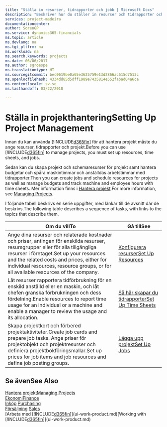 ```yaml
---
title: "Ställa in resurser, tidrapporter och jobb | Microsoft Docs"
description: "Beskriver hur du ställer in resurser och tidrapporter och projekt för att hantera projekt."
services: project-madeira
documentationcenter: 
author: SorenGP
ms.service: dynamics365-financials
ms.topic: article
ms.devlang: na
ms.tgt_pltfrm: na
ms.workload: na
ms.search.keywords: projects
ms.date: 06/06/2017
ms.author: sgroespe
ms.translationtype: HT
ms.sourcegitcommit: bec0619be0a65e3625759e13d2866ac615d7513c
ms.openlocfilehash: 4334dd85d5dff1989e7435814e552fabad04a6ca
ms.contentlocale: sv-se
ms.lasthandoff: 03/22/2018

---
```

# <a name="setting-up-project-management"></a><span data-ttu-id="22183-103">Ställa in projekthantering</span><span class="sxs-lookup"><span data-stu-id="22183-103">Setting Up Project Management</span></span>
<span data-ttu-id="22183-104">Innan du kan använda [!INCLUDE[d365fin](includes/d365fin_md.md)] för att hantera projekt måste du ange resurser, tidrapporter och projekt.</span><span class="sxs-lookup"><span data-stu-id="22183-104">Before you can use [!INCLUDE[d365fin](includes/d365fin_md.md)] to manage projects, you must set up resources, time sheets, and jobs.</span></span>

<span data-ttu-id="22183-105">Sedan kan du skapa projekt och schemaresurser för projekt samt hantera budgetar och spåra maskintimmar och anställdas arbetstimmar med tidrapporter.</span><span class="sxs-lookup"><span data-stu-id="22183-105">Then you can create jobs and schedule resources for projects as well as manage budgets and track machine and employee hours with time sheets.</span></span> <span data-ttu-id="22183-106">Mer information finns i [Hantera projekt](projects-manage-projects.md).</span><span class="sxs-lookup"><span data-stu-id="22183-106">For more information, see [Managing Projects](projects-manage-projects.md).</span></span>  

<span data-ttu-id="22183-107">I följande tabell beskrivs en serie uppgifter, med länkar till de avsnitt där de beskrivs.</span><span class="sxs-lookup"><span data-stu-id="22183-107">The following table describes a sequence of tasks, with links to the topics that describe them.</span></span>

| <span data-ttu-id="22183-108">Om du vill</span><span class="sxs-lookup"><span data-stu-id="22183-108">To</span></span> | <span data-ttu-id="22183-109">Gå till</span><span class="sxs-lookup"><span data-stu-id="22183-109">See</span></span> |
| --- | --- |
| <span data-ttu-id="22183-110">Ange dina resurser och relaterade kostnader och priser, antingen för enskilda resurser, resursgrupper eller för alla tillgängliga resurser i företaget.</span><span class="sxs-lookup"><span data-stu-id="22183-110">Set up your resources and the related costs and prices, either for individual resources, resource groups, or for all available resources of the company.</span></span> |[<span data-ttu-id="22183-111">Konfigurera resurser</span><span class="sxs-lookup"><span data-stu-id="22183-111">Set Up Resources</span></span>](projects-how-setup-resources.md) |
| <span data-ttu-id="22183-112">Låt resurser rapportera tidförbrukning för en enskild anställd eller en maskin, och låt chefen granska förbrukningen och dess fördelning.</span><span class="sxs-lookup"><span data-stu-id="22183-112">Enable resources to report time usage for an individual or a machine and enable a manager to review the usage and its allocation.</span></span> |[<span data-ttu-id="22183-113">Så här skapar du tidrapporter</span><span class="sxs-lookup"><span data-stu-id="22183-113">Set Up Time Sheets</span></span>](projects-how-setup-time-sheets.md) |
| <span data-ttu-id="22183-114">Skapa projektkort och förbered projektaktiviteter.</span><span class="sxs-lookup"><span data-stu-id="22183-114">Create job cards and prepare job tasks.</span></span> <span data-ttu-id="22183-115">Ange priser för projektobjekt och projektresurser och definiera projektbokföringsmallar.</span><span class="sxs-lookup"><span data-stu-id="22183-115">Set up prices for job items and job resources and define job posting groups.</span></span> |[<span data-ttu-id="22183-116">Lägga upp projekt</span><span class="sxs-lookup"><span data-stu-id="22183-116">Set Up Jobs</span></span>](projects-how-setup-jobs.md) |

## <a name="see-also"></a><span data-ttu-id="22183-117">Se även</span><span class="sxs-lookup"><span data-stu-id="22183-117">See Also</span></span>
[<span data-ttu-id="22183-118">Hantera projekt</span><span class="sxs-lookup"><span data-stu-id="22183-118">Managing Projects</span></span>](projects-manage-projects.md)  
[<span data-ttu-id="22183-119">Ekonomi</span><span class="sxs-lookup"><span data-stu-id="22183-119">Finance</span></span>](finance.md)  
<span data-ttu-id="22183-120">[Inköp](purchasing-manage-purchasing.md)       </span><span class="sxs-lookup"><span data-stu-id="22183-120">[Purchasing](purchasing-manage-purchasing.md)       </span></span>  
<span data-ttu-id="22183-121">[Försäljning](sales-manage-sales.md)   </span><span class="sxs-lookup"><span data-stu-id="22183-121">[Sales](sales-manage-sales.md)   </span></span>  
<span data-ttu-id="22183-122">[Arbeta med [!INCLUDE[d365fin](includes/d365fin_md.md)]](ui-work-product.md)</span><span class="sxs-lookup"><span data-stu-id="22183-122">[Working with [!INCLUDE[d365fin](includes/d365fin_md.md)]](ui-work-product.md)</span></span>  

